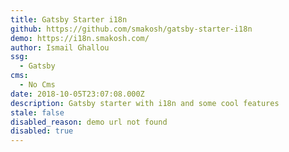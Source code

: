 ```yaml
---
title: Gatsby Starter i18n
github: https://github.com/smakosh/gatsby-starter-i18n
demo: https://i18n.smakosh.com/
author: Ismail Ghallou
ssg:
  - Gatsby
cms:
  - No Cms
date: 2018-10-05T23:07:08.000Z
description: Gatsby starter with i18n and some cool features
stale: false
disabled_reason: demo url not found
disabled: true
---
```

